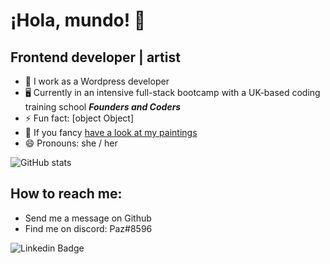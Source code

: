 # ¡Hola, mundo! :herb:
## Frontend developer | artist

- 🐝 I work as a Wordpress developer
- 🖥 Currently in an intensive full-stack bootcamp with a UK-based coding training school ***Founders and Coders***
- ⚡ Fun fact: [object Object]
- 👀 If you fancy [have a look at my paintings](https://mariapazgarcia.com/) 
- 😄 Pronouns: she / her

![GitHub stats](https://github-readme-stats.vercel.app/api?username=mariapaz&show_icons=true)

<!--
**mariapaz/mariapaz** is a ✨ _special_ ✨ repository because its `README.md` (this file) appears on your GitHub profile.

Here are some ideas to get you started:
# Languages, Frameworks, & Technologies 💻
- 👩🏻‍💻 I’m currently working on ...
- 🌱 I’m currently learning ...
- 👯 I’m looking to collaborate on ...
- 🤔 I’m looking for help with ...
- 💬 Ask me about ...
- 📫 How to reach me: ...
- 😄 Pronouns: ...
- ⚡ Fun fact: ...
-->
## How to reach me:
- Send me a message on Github 
- Find me on discord: Paz#8596

![Linkedin Badge](https://img.shields.io/badge/-mariapazgar-blue?style=flat-square&logo=Linkedin&logoColor=white&link=https://www.linkedin.com/in/maria-paz-gar/)

